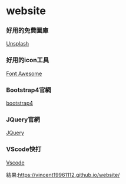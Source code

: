 # website
<h3>好用的免費圖庫</h3>
<p><a href="https://unsplash.com/">Unsplash</a><p> 
<h3>好用的icon工具</h3>
<p><a href="https://fontawesome.com/icons?d=gallery">Font Awesome</a><p> 
<h3>Bootstrap4官網</h3>
<p><a href="https://getbootstrap.com/">bootstrap4</a><p> 
<h3>JQuery官網</h3>
<p><a href="https://jquery.com/">JQuery</a><p>   
<h3>VScode快打</h3>
<p><a href="https://www.cnblogs.com/summit7ca/p/6944215.html">Vscode</a><p> 
  
結果:https://vincent19961112.github.io/website/
